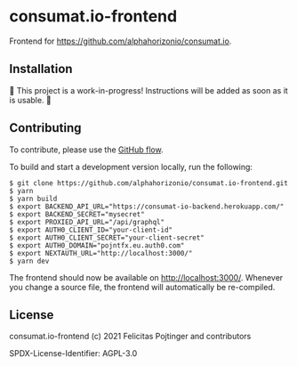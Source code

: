 # consumat.io-frontend

Frontend for https://github.com/alphahorizonio/consumat.io.

## Installation

🚧 This project is a work-in-progress! Instructions will be added as soon as it is usable. 🚧

## Contributing

To contribute, please use the [GitHub flow](https://guides.github.com/introduction/flow/).

To build and start a development version locally, run the following:

```shell
$ git clone https://github.com/alphahorizonio/consumat.io-frontend.git
$ yarn
$ yarn build
$ export BACKEND_API_URL="https://consumat-io-backend.herokuapp.com/"
$ export BACKEND_SECRET="mysecret"
$ export PROXIED_API_URL="/api/graphql"
$ export AUTH0_CLIENT_ID="your-client-id"
$ export AUTH0_CLIENT_SECRET="your-client-secret"
$ export AUTH0_DOMAIN="pojntfx.eu.auth0.com"
$ export NEXTAUTH_URL="http://localhost:3000/"
$ yarn dev
```

The frontend should now be available on [http://localhost:3000/](http://localhost:3000/). Whenever you change a source file, the frontend will automatically be re-compiled.

## License

consumat.io-frontend (c) 2021 Felicitas Pojtinger and contributors

SPDX-License-Identifier: AGPL-3.0
